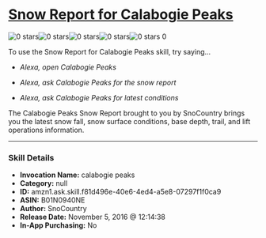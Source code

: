 # [Snow Report for Calabogie Peaks](http://alexa.amazon.com/#skills/amzn1.ask.skill.f81d496e-40e6-4ed4-a5e8-07297f1f0ca9)
![0 stars](../../images/ic_star_border_black_18dp_1x.png)![0 stars](../../images/ic_star_border_black_18dp_1x.png)![0 stars](../../images/ic_star_border_black_18dp_1x.png)![0 stars](../../images/ic_star_border_black_18dp_1x.png)![0 stars](../../images/ic_star_border_black_18dp_1x.png) 0

To use the Snow Report for Calabogie Peaks skill, try saying...

* *Alexa, open Calabogie Peaks*

* *Alexa, ask Calabogie Peaks for the snow report*

* *Alexa, ask Calabogie Peaks for latest conditions*

The Calabogie Peaks Snow Report brought to you by SnoCountry brings you the latest snow fall, snow surface conditions,  base depth, trail, and lift operations information.

***

### Skill Details

* **Invocation Name:** calabogie peaks
* **Category:** null
* **ID:** amzn1.ask.skill.f81d496e-40e6-4ed4-a5e8-07297f1f0ca9
* **ASIN:** B01N0940NE
* **Author:** SnoCountry
* **Release Date:** November 5, 2016 @ 12:14:38
* **In-App Purchasing:** No
